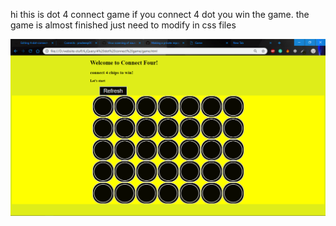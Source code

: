 hi this is dot 4 connect game if you connect 4 dot you win the game.
the game is almost finished just need to modify in css files

![Screen-shot](Screenshot_6.png)
